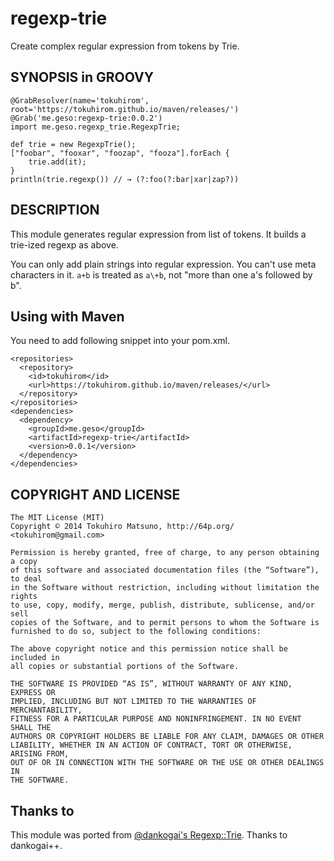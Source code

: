 regexp-trie
===========

Create complex regular expression from tokens by Trie.

## SYNOPSIS in GROOVY

	@GrabResolver(name='tokuhirom', root='https://tokuhirom.github.io/maven/releases/')
	@Grab('me.geso:regexp-trie:0.0.2')
	import me.geso.regexp_trie.RegexpTrie;

	def trie = new RegexpTrie();
	["foobar", "fooxar", "foozap", "fooza"].forEach {
		trie.add(it);
	}
	println(trie.regexp()) // → (?:foo(?:bar|xar|zap?))

## DESCRIPTION

This module generates regular expression from list of tokens.
It builds a trie-ized regexp as above.

You can only add plain strings into regular expression. You can't use meta characters in it. `a+b` is treated as `a\+b`, not "more than one a's followed by b".

## Using with Maven

You need to add following snippet into your pom.xml.

	<repositories>
	  <repository>
		<id>tokuhirom</id>
		<url>https://tokuhirom.github.io/maven/releases/</url>
	  </repository>
	</repositories>
	<dependencies>
	  <dependency>
		<groupId>me.geso</groupId>
		<artifactId>regexp-trie</artifactId>
		<version>0.0.1</version>
	  </dependency>
	</dependencies>

## COPYRIGHT AND LICENSE

	The MIT License (MIT)
	Copyright © 2014 Tokuhiro Matsuno, http://64p.org/ <tokuhirom@gmail.com>

	Permission is hereby granted, free of charge, to any person obtaining a copy
	of this software and associated documentation files (the “Software”), to deal
	in the Software without restriction, including without limitation the rights
	to use, copy, modify, merge, publish, distribute, sublicense, and/or sell
	copies of the Software, and to permit persons to whom the Software is
	furnished to do so, subject to the following conditions:

	The above copyright notice and this permission notice shall be included in
	all copies or substantial portions of the Software.

	THE SOFTWARE IS PROVIDED “AS IS”, WITHOUT WARRANTY OF ANY KIND, EXPRESS OR
	IMPLIED, INCLUDING BUT NOT LIMITED TO THE WARRANTIES OF MERCHANTABILITY,
	FITNESS FOR A PARTICULAR PURPOSE AND NONINFRINGEMENT. IN NO EVENT SHALL THE
	AUTHORS OR COPYRIGHT HOLDERS BE LIABLE FOR ANY CLAIM, DAMAGES OR OTHER
	LIABILITY, WHETHER IN AN ACTION OF CONTRACT, TORT OR OTHERWISE, ARISING FROM,
	OUT OF OR IN CONNECTION WITH THE SOFTWARE OR THE USE OR OTHER DEALINGS IN
	THE SOFTWARE.

## Thanks to

This module was ported from [@dankogai's Regexp::Trie](https://metacpan.org/pod/Regexp::Trie). Thanks to dankogai++.
